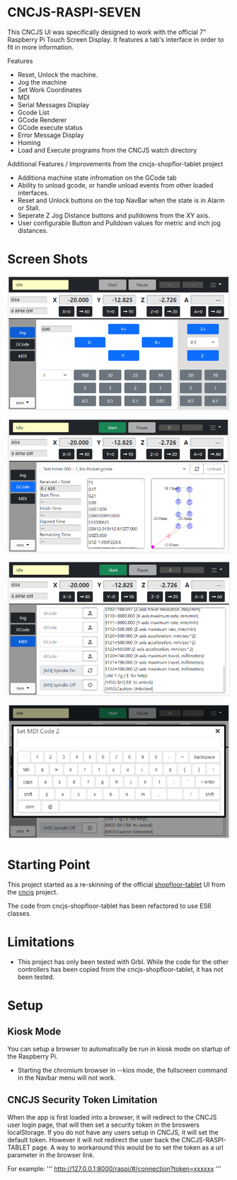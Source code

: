 # CNCJS-RASPI-SEVEN

This CNCJS UI was specifically designed to work with the official 7" Raspberry Pi Touch Screen Display.  It features a tab's interface in order to fit in more information. 

Features
* Reset, Unlock the machine.
* Jog the machine
* Set Work Coordinates
* MDI
* Serial Messages Display
* Gcode List
* GCode Renderer
* GCode execute status
* Error Message Display
* Homing
* Load and Execute programs from the CNCJS watch directory

Additional Features / Improvements from the cncjs-shopflor-tablet project
* Additiona machine state infromation on the GCode tab
* Ability to unload gcode, or handle unload events from other loaded interfaces. 
* Reset and Unlock buttons on the top NavBar when the state is in Alarm or Stall. 
* Seperate Z Jog Distance buttons and pulldowns from the XY axis. 
* User configurable Button and Pulldown values for metric and inch jog distances. 

# Screen Shots

![Jog Tab](/screenshot_jog.png)

![Jog Tab](/screenshot_gcode.png)

![Jog Tab](/screenshot_mdi.png)

![Jog Tab](/screenshot_keyboard.png)

# Starting Point

This project started as a re-skinning of the official [shopfloor-tablet](https://github.com/cncjs/cncjs-shopfloor-tablet) UI from the [cncjs](https://cnc.js.org/) project.

The code from cncjs-shopfloor-tablet has been refactored to use ES6 classes.

# Limitations
* This project has only been tested with Grbl. While the code for the other controllers has been copied from the cncjs-shopfloor-tablet, it has not been tested. 

# Setup

## Kiosk Mode

You can setup a browser to automatically be run in kiosk mode on startup of the Raspberry Pi. 
* Starting the chromium browser in --kios mode, the fullscreen command in the Navbar menu will not work. 

## CNCJS Security Token Limitation 

When the app is first loaded into a browser, it will redirect to the CNCJS user login page, that will then set a security token in the broswers localStorage.  If you do not have any users setup in CNCJS, it will set the default token. However it will not redirect the user back the CNCJS-RASPI-TABLET page. A way to workaround this would be to set the token as a url parameter in the browser link. 

For example:
'''
http://127.0.0.1:8000/raspi/#/connection?token=xxxxxx
'''
